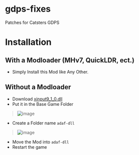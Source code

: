 # gdps-fixes
Patches for Catsters GDPS

# Installation
## With a Modloader (MHv7, QuickLDR, ect.)
- Simply Install this Mod like Any Other.

## Without a Modloader
- Download [xinput9_1_0.dll](https://github.com/KontrollFreek/gdps-fixes/releases/download/v1.0.0/xinput9_1_0.dll)
- Put it in the Base Game Folder
> ![image](https://user-images.githubusercontent.com/72424960/227750542-29e584e1-4d1b-466d-9f05-b1fb4dcb1b7d.png)
- Create a Folder name `adaf-dll`
> ![image](https://user-images.githubusercontent.com/72424960/227750565-fe38aba3-7205-43c8-9704-8c870d8a3680.png)
- Move the Mod into `adaf-dll`
- Restart the game
